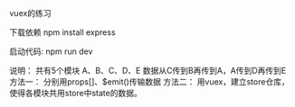 vuex的练习

下载依赖
npm install express

启动代码:
npm run dev

说明：
共有5个模块
A、B、C、D、E
数据从C传到B再传到A，A传到D再传到E
方法一：
分别用props[]、$emit()传输数据
方法二：
用vuex，建立store仓库，使得各模块共用store中state的数据。